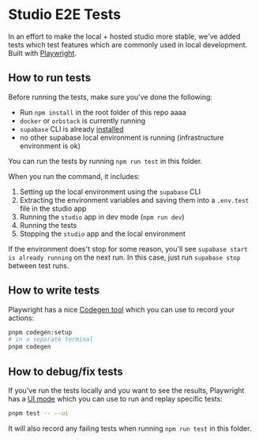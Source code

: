 # Studio E2E Tests

In an effort to make the local + hosted studio more stable, we've added tests which test features which are commonly used in local
development. Built with [Playwright](https://playwright.dev/docs/intro).

## How to run tests

Before running the tests, make sure you've done the following:

- Run `npm install` in the root folder of this repo aaaa
- `docker` or `orbstack` is currently running
- `supabase` CLI is already [installed](https://github.com/supabase/cli?tab=readme-ov-file#install-the-cli)
- no other supabase local environment is running (infrastructure environment is ok)

You can run the tests by running `npm run test` in this folder.

When you run the command, it includes:

1. Setting up the local environment using the `supabase` CLI
2. Extracting the environment variables and saving them into a `.env.test` file in the studio app
3. Running the `studio` app in dev mode (`npm run dev`)
4. Running the tests
5. Stopping the `studio` app and the local environment

If the environment does't stop for some reason, you'll see `supabase start is already running` on the next run. In this
case, just run `supabase stop` between test runs.

## How to write tests

Playwright has a nice [Codegen tool](https://playwright.dev/docs/codegen-intro#running-codegen) which you can use to
record your actions:

```bash
pnpm codegen:setup
# in a separate terminal
pnpm codegen
```

## How to debug/fix tests

If you've run the tests locally and you want to see the results, Playwright has a [UI mode](https://playwright.dev/docs/test-ui-mode)
which you can use to run and replay specific tests:

```bash
pnpm test -- --ui
```

It will also record any failing tests when running `npm run test` in this folder.
